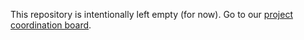 This repository is intentionally left empty (for now). Go to our [project coordination board](https://github.com/muccc/crm/projects/1).
